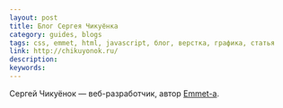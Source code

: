 ```yaml
---
layout: post
title: Блог Сергея Чикуёнка
category: guides, blogs
tags: css, emmet, html, javascript, блог, верстка, графика, статья
link: http://chikuyonok.ru/
description:
keywords:
---
```


<p>Сергей Чикуёнок — веб-разработчик, автор <a href="search/id38">Emmet-а</a>.</p>
